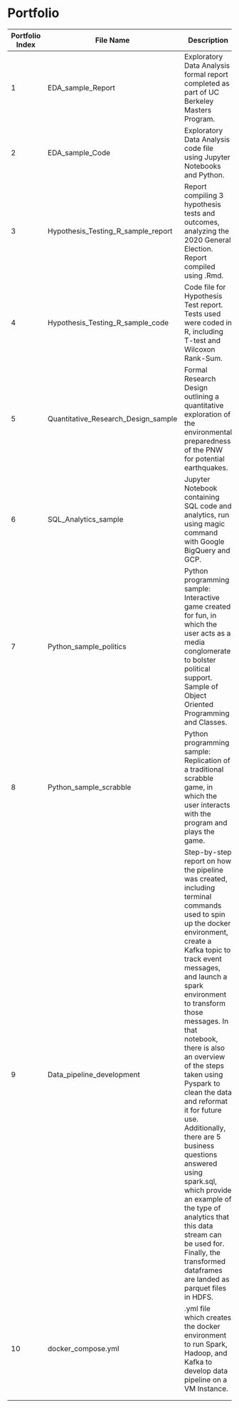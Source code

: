 # Portfolio

| Portfolio Index | File Name                           | Description                                                                                                                                                                                                                                                                                                                                                                                                                                                                                                                                                                               |
|-----------------|-------------------------------------|-------------------------------------------------------------------------------------------------------------------------------------------------------------------------------------------------------------------------------------------------------------------------------------------------------------------------------------------------------------------------------------------------------------------------------------------------------------------------------------------------------------------------------------------------------------------------------------------|
| 1               | EDA_sample_Report                   | Exploratory Data Analysis formal report completed as part of UC Berkeley Masters Program.                                                                                                                                                                                                                                                                                                                                                                                                                                                                                                 |
| 2               | EDA_sample_Code                     | Exploratory Data Analysis code file using Jupyter Notebooks and Python.                                                                                                                                                                                                                                                                                                                                                                                                                                                                                                                   |
| 3               | Hypothesis_Testing_R_sample_report  | Report compiling 3 hypothesis tests and outcomes, analyzing the 2020 General Election. Report compiled using .Rmd.                                                                                                                                                                                                                                                                                                                                                                                                                                                                        |
| 4               | Hypothesis_Testing_R_sample_code    | Code file for Hypothesis Test report. Tests used were coded in R, including T-test and Wilcoxon Rank-Sum.                                                                                                                                                                                                                                                                                                                                                                                                                                                                                 |
| 5               | Quantitative_Research_Design_sample | Formal Research Design outlining a quantitative exploration of the environmental preparedness of the PNW for potential earthquakes.                                                                                                                                                                                                                                                                                                                                                                                                                                                       |
| 6               | SQL_Analytics_sample                | Jupyter Notebook containing SQL code and analytics, run using magic command with Google BigQuery and GCP.                                                                                                                                                                                                                                                                                                                                                                                                                                                                                 |
| 7               | Python_sample_politics              | Python programming sample: Interactive game created for fun, in which the user acts as a media conglomerate to bolster political support. Sample of Object Oriented Programming and Classes.                                                                                                                                                                                                                                                                                                                                                                                              |
| 8               | Python_sample_scrabble              | Python programming sample: Replication of a traditional scrabble game, in which the user interacts with the program and plays the game.                                                                                                                                                                                                                                                                                                                                                                                                                                                   |
| 9               | Data_pipeline_development           | Step-by-step report on how the pipeline was created, including terminal commands used to spin up the docker environment, create a Kafka topic to track event messages, and launch a spark environment to transform those messages. In that notebook, there is also an overview of the steps taken using Pyspark to clean the data and reformat it for future use. Additionally, there are 5 business questions answered using spark.sql, which provide an example of the type of analytics that this data stream can be used for. Finally, the transformed dataframes are landed as parquet files in HDFS. |
| 10              | docker_compose.yml                  | .yml file which creates the docker environment to run Spark, Hadoop, and Kafka to develop data pipeline on a VM Instance.                                                                                                                                                                                                                                                                                                                                                                                                                                                                 |
|                 |                                     |                                                                                                                                                                                                                                                                                                                                                                                                                                                                                                                                                                                           |
|                 |                                     |                                                                                                                                                                                                                                                                                                                                                                                                                                                                                                                                                                                           |
